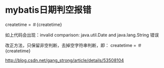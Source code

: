 # mybatis日期判空报错
<if test="createtime != null and createtime != '' ">
createtime = ＃{createtime}
</if>

如上代码会出现：invalid comparison: java.util.Date and java.lang.String 错误

改正方法，只保留非空判断，去掉空字符串判断，即：
<if test = "createtime != null">
createtime = ＃{createtime}
</if>

http://blog.csdn.net/gang_strong/article/details/53508104